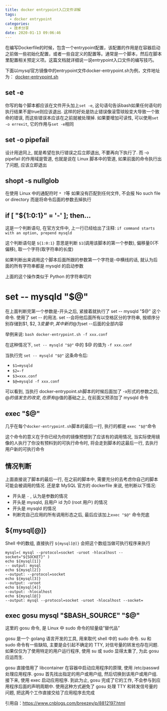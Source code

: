 ```yaml
---
title: docker entrypoint入口文件详解
tags:
  - docker entrypoint
categories:
  - 技术分享
date: 2020-01-13 09:06:46
---
```


在编写Dockerfile的时候，包含一个entrypoint配置，该配置的作用是在容器启动之前做一些初始化配置，或者一些自定义的配置等。通常是一个脚本，然后在脚本里配置相关预定义项。这篇文档就详细说一说entrypoint入口文件的编写技巧。

下面以mysql官方镜像中的entrypoint文件docker-entrypoint.sh为例，文件地址为：
[docker-entrypoint.sh](https://raw.githubusercontent.com/docker-library/mysql/607b2a65aa76adf495730b9f7e6f28f146a9f95f/5.7/docker-entrypoint.sh)

<!-- more -->

## set -e

你写的每个脚本都应该在文件开头加上`set -e`, 这句语句告诉bash如果任何语句的执行结果不是true则应该退出. 这样的好处是防止错误像滚雪球般变大导致一个致命的错误, 而这些错误本应该在之前就被处理掉. 如果要增加可读性, 可以使用`set -o errexit`, 它的作用与`set -e`相同

## set -o pipefail

设计用途同上, 就是希望在执行错误之后立即退出, 不要再向下执行了. 而 -o pipefail 的作用域是管道, 也就是说在 Linux 脚本中的管道, 如果前面的命令执行出了问题, 应该立即退出

## shopt -s nullglob

在使用 Linux 中的通配符时 `* ?`等 如果没有匹配到任何文件, 不会报 No such file or directory 而是将命令后面的参数去掉执行

## if [ "${1:0:1}" = '-' ]; then...

这是一个判断语句, 在官方文件中, 上一行已经给出了注释: `if command starts with an option, prepend mysqld`

这个判断语句是 `${1:0:1}` 意思是判断 `$1`(调用该脚本的第一个参数), 偏移量0(不偏移), 取一个字符(取字符串的长度)

如果判断出来调用这个脚本后面所跟的参数第一个字符是-中横线的话, 就认为后面的所有字符串都是 mysqld 的启动参数

上面的这个操作类似于 Python 的字符串切片

# set -- mysqld "$@"

在上面判断完第一个参数是-开头之后, 紧接着就执行了 set -- mysqld "$@" 这个命令. 使用了 set -- 的用法. set --会将他后面所有以空格区分的字符串, 按顺序分别存储到$1, $2, $3 变量中, 其中新的$@为set --后面的全部内容

举例来说: `bash docker-entrypoint.sh -f xxx.conf`

在这种情况下, `set -- mysqld "$@"` 中的 $@ 的值为 `-f xxx.conf`

当执行完 `set -- mysqld "$@"` 这条命令后:

- `$1=mysqld`
- `$2=-f`
- `$3=xxx.conf`
- `$@=mysqld -f xxx.conf`

可以看到, 当执行 docker-entrypoint.sh脚本的时候后面加了 -x形式的参数之后, $@的值发生的改变, 在原有$@值的基础之上, 在前面又预添加了 mysqld 命令

## exec "$@"

几乎在每个`docker-entrypoint.sh`脚本的最后一行, 执行的都是 `exec "$@"`命令

这个命令的意义在于你已经为你的镜像预想到了应该有的调用情况, 当实际使用镜像的人执行了你没有预料到的可执行命令时, 将会走到脚本的这最后一行, 去执行用户新的可执行命令

## 情况判断

上面直接说了脚本的最后一行, 在之前的脚本中, 需要充分的去考虑你自己的脚本可能会被调用的情况. 还是拿 MySQL 官方的 dockerfile 来说, 他判断以下情况:

- 开头是 `-` , 认为是参数的情况
- 开头是 mysqld, 且用户 id 为0 (root 用户) 的情况
- 开头是 mysqld 的情况
- 判断完自己应用的所有调用形态之后, 最后应该加上`exec "$@"` 命令兜底

## ${mysql[@]}

Shell 中的数组, 直接执行 `${mysql[@]}` 会把这个数组当做可执行程序来执行

```
mysql=( mysql --protocol=socket -uroot -hlocalhost --socket="${SOCKET}" )
echo ${mysql[1]}
-- output: mysql
echo ${mysql[2]}
--output: --protocol=socket
echo ${mysql[3]}
--output: -uroot
echo ${mysql[4]}
--output: -hlocalhost
echo ${mysql[@]}
--output: mysql --protocol=socket -uroot -hlocalhost --socket=
```

## exec gosu mysql "$BASH_SOURCE" "$@"

这里的 gosu 命令, 是 Linux 中 sudo 命令的轻量级”替代品”

gosu 是一个 golang 语言开发的工具, 用来取代 shell 中的 sudo 命令. su 和 sudo 命令有一些缺陷, 主要是会引起不确定的 TTY, 对信号量的转发也存在问题. 如果仅仅为了使用特定的用户运行程序, 使用 su 或 sudo 显得太重了, 为此 gosu 应运而生.

gosu 直接借用了 libcontainer 在容器中启动应用程序的原理, 使用 /etc/passwd 处理应用程序. gosu 首先找出指定的用户或用户组, 然后切换到该用户或用户组. 接下来, 使用 exec 启动应用程序. 到此为止, gosu 完成了它的工作, 不会参与到应用程序后面的声明周期中. 使用这种方式避免了 gosu 处理 TTY 和转发信号量的问题, 把这两个工作直接交给了应用程序去完成



引用自：https://www.cnblogs.com/breezey/p/8812197.html